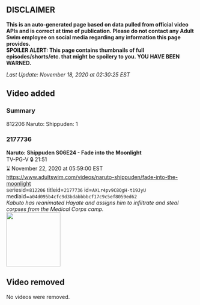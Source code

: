 ## DISCLAIMER
**This is an auto-generated page based on data pulled from official video APIs and is correct at time of publication. Please do not contact any Adult Swim employee on social media regarding any information this page provides.**  
**SPOILER ALERT: This page contains thumbnails of full episodes/shorts/etc. that might be spoilery to you. YOU HAVE BEEN WARNED.**  

_Last Update: November 18, 2020 at 02:30:25 EST_
## Video added
### Summary
812206 Naruto: Shippuden: 1  
### 2177736
**Naruto: Shippuden S06E24 - Fade into the Moonlight**  
TV-PG-V 🔒 21:51  
⌛ November 22, 2020 at 05:59:00 EST  
https://www.adultswim.com/videos/naruto-shippuden/fade-into-the-moonlight  
seriesid=`812206` titleid=`2177736` id=`AXLr4pv9C8QgH-t19JyU` mediaid=`a04d095b4cfc9d3bdabbbbcf17c9c5ef8059ed62`  
_Kabuto has reanimated Hayate and assigns him to infiltrate and steal corpses from the Medical Corps camp._  
<a href="https://media.cdn.adultswim.com/uploads/20200625/thumbnails/2_206251029530-narutoshippuden_307_FadeintotheMoonlight.jpg"><img src="https://media.cdn.adultswim.com/uploads/20200625/thumbnails/2_206251029530-narutoshippuden_307_FadeintotheMoonlight.jpg" height="144px" /></a>
## Video removed
No videos were removed.  
